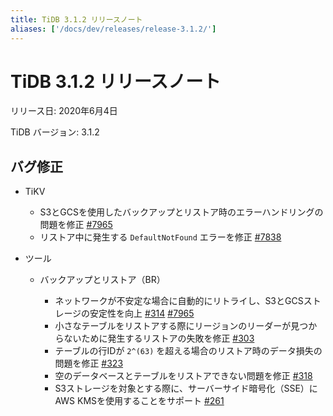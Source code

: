 ```yaml
---
title: TiDB 3.1.2 リリースノート
aliases: ['/docs/dev/releases/release-3.1.2/']
---
```


# TiDB 3.1.2 リリースノート

リリース日: 2020年6月4日

TiDB バージョン: 3.1.2

## バグ修正

+ TiKV

    - S3とGCSを使用したバックアップとリストア時のエラーハンドリングの問題を修正 [#7965](https://github.com/tikv/tikv/pull/7965)
    - リストア中に発生する `DefaultNotFound` エラーを修正 [#7838](https://github.com/tikv/tikv/pull/7938)

+ ツール

    - バックアップとリストア（BR）

        - ネットワークが不安定な場合に自動的にリトライし、S3とGCSストレージの安定性を向上 [#314](https://github.com/pingcap/br/pull/314) [#7965](https://github.com/tikv/tikv/pull/7965)
        - 小さなテーブルをリストアする際にリージョンのリーダーが見つからないために発生するリストアの失敗を修正 [#303](https://github.com/pingcap/br/pull/303)
        - テーブルの行IDが `2^(63)` を超える場合のリストア時のデータ損失の問題を修正 [#323](https://github.com/pingcap/br/pull/323)
        - 空のデータベースとテーブルをリストアできない問題を修正 [#318](https://github.com/pingcap/br/pull/318)
        - S3ストレージを対象とする際に、サーバーサイド暗号化（SSE）にAWS KMSを使用することをサポート [#261](https://github.com/pingcap/br/pull/261)